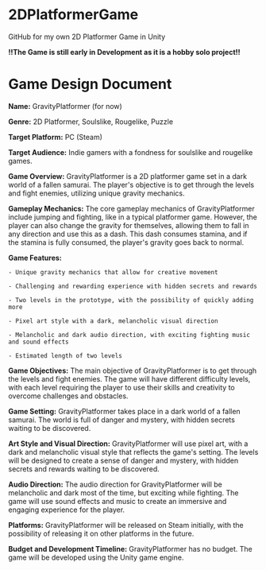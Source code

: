 # 2DPlatformerGame
GitHub for my own 2D Platformer Game in Unity

**!!The Game is still early in Development as it is a hobby solo project!!**

# Game Design Document

**Name:** GravityPlatformer (for now)

**Genre:** 2D Platformer, Soulslike, Rougelike, Puzzle

**Target Platform:** PC (Steam)

**Target Audience:** Indie gamers with a fondness for soulslike and rougelike games.

**Game Overview:** GravityPlatformer is a 2D platformer game set in a dark world of a fallen samurai. The player's objective is to get through the levels and fight enemies, utilizing unique gravity mechanics.

**Gameplay Mechanics:** The core gameplay mechanics of GravityPlatformer include jumping and fighting, like in a typical platformer game. However, the player can also change the gravity for themselves, allowing them to fall in any direction and use this as a dash. This dash consumes stamina, and if the stamina is fully consumed, the player's gravity goes back to normal.

**Game Features:**

    - Unique gravity mechanics that allow for creative movement
    
    - Challenging and rewarding experience with hidden secrets and rewards
    
    - Two levels in the prototype, with the possibility of quickly adding more
    
    - Pixel art style with a dark, melancholic visual direction
    
    - Melancholic and dark audio direction, with exciting fighting music and sound effects
    
    - Estimated length of two levels
    
**Game Objectives:** The main objective of GravityPlatformer is to get through the levels and fight enemies. The game will have different difficulty levels, with each level requiring the player to use their skills and creativity to overcome challenges and obstacles.

**Game Setting:** GravityPlatformer takes place in a dark world of a fallen samurai. The world is full of danger and mystery, with hidden secrets waiting to be discovered.

**Art Style and Visual Direction:** GravityPlatformer will use pixel art, with a dark and melancholic visual style that reflects the game's setting. The levels will be designed to create a sense of danger and mystery, with hidden secrets and rewards waiting to be discovered.

**Audio Direction:** The audio direction for GravityPlatformer will be melancholic and dark most of the time, but exciting while fighting. The game will use sound effects and music to create an immersive and engaging experience for the player.

**Platforms:** GravityPlatformer will be released on Steam initially, with the possibility of releasing it on other platforms in the future.

**Budget and Development Timeline:** GravityPlatformer has no budget. The game will be developed using the Unity game engine.
